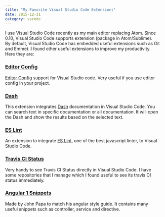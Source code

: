```yaml
---
title: "My Favorite Visual Studio Code Extensions"
date: 2015-12-31
category: vscode
---
```


I use Visual Studio Code recently as my main editor replacing Atom. Since 0.10, Visual Studio Code supports extension (package in Atom/Sublime). By default, Visual Studio Code has embedded useful extensions such as Git and Emmet. I found other useful extensions to improve my productivity. Here they are:

### [Editor Config](https://marketplace.visualstudio.com/items/chrisdias.vscodeEditorConfig)

[Editor Config](http://editorconfig.org/) support for Visual Studio code. Very useful if you use editor config in your project.

### [Dash](https://marketplace.visualstudio.com/items/deerawan.vscode-dash)

This extension integrates [Dash](https://kapeli.com/dash) documentation in Visual Studio Code. You can search text in specific documentation or all documentation. It will open the Dash and show the results based on the selected text.

### [ES Lint](https://marketplace.visualstudio.com/items/dbaeumer.vscode-eslint)

An extension to integrate [ES Lint](http://eslint.org/), one of the best javascript linter, to Visual Studio Code.

### [Travis CI Status](https://marketplace.visualstudio.com/items/felixrieseberg.vsc-travis-ci-status)

Very handy to see Travis CI Status directly in Visual Studio Code. I have some repositories that I manage which I found useful to see its travis CI status immediately.

### [Angular 1 Snippets](https://marketplace.visualstudio.com/items/johnpapa.Angular1)

Made by John Papa to match his angular style guide. It contains many useful snippets such as controller, service and directive.
